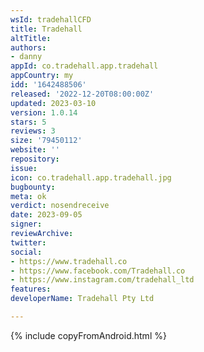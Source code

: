 ```yaml
---
wsId: tradehallCFD
title: Tradehall
altTitle: 
authors:
- danny 
appId: co.tradehall.app.tradehall
appCountry: my
idd: '1642488506'
released: '2022-12-20T08:00:00Z'
updated: 2023-03-10
version: 1.0.14
stars: 5
reviews: 3
size: '79450112'
website: ''
repository: 
issue: 
icon: co.tradehall.app.tradehall.jpg
bugbounty: 
meta: ok
verdict: nosendreceive
date: 2023-09-05
signer: 
reviewArchive: 
twitter: 
social:
- https://www.tradehall.co
- https://www.facebook.com/Tradehall.co
- https://www.instagram.com/tradehall_ltd  
features: 
developerName: Tradehall Pty Ltd

---
```


{% include copyFromAndroid.html %}